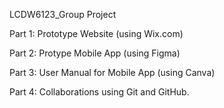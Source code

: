 LCDW6123_Group Project

Part 1: Prototype Website (using Wix.com)

Part 2: Protype Mobile App (using Figma)

Part 3: User Manual for Mobile App (using Canva)

Part 4: Collaborations using Git and GitHub.
